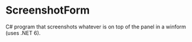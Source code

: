 # ScreenshotForm
C# program that screenshots whatever is on top of the panel in a winform (uses .NET 6).
